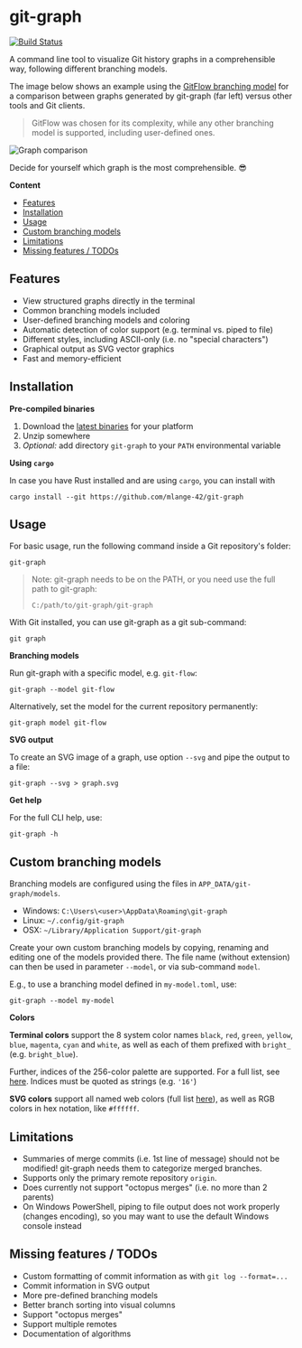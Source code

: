 # git-graph

[![Build Status](https://travis-ci.com/mlange-42/git-graph.svg?branch=master)](https://travis-ci.com/mlange-42/yarner)

A command line tool to visualize Git history graphs in a comprehensible way, following different branching models.

The image below shows an example using the [GitFlow branching model](https://nvie.com/posts/a-successful-git-branching-model/) for a comparison between graphs generated by git-graph (far left) versus other tools and Git clients. 

> GitFlow was chosen for its complexity, while any other branching model is supported, including user-defined ones.

![Graph comparison](https://user-images.githubusercontent.com/44003176/103142438-4e5b1c80-4703-11eb-8b23-9829eecdc54c.jpg)

Decide for yourself which graph is the most comprehensible. :sunglasses:

**Content**

* [Features](#features)
* [Installation](#installation)
* [Usage](#usage)
* [Custom branching models](#custom-branching-models)
* [Limitations](#limitations)
* [Missing features / TODOs](#missing-features--todos)

## Features

* View structured graphs directly in the terminal
* Common branching models included
* User-defined branching models and coloring
* Automatic detection of color support (e.g. terminal vs. piped to file)
* Different styles, including ASCII-only (i.e. no "special characters")
* Graphical output as SVG vector graphics
* Fast and memory-efficient

## Installation

**Pre-compiled binaries**

1. Download the [latest binaries](https://github.com/mlange-42/git-graph/releases) for your platform
2. Unzip somewhere
3. *Optional:* add directory `git-graph` to your `PATH` environmental variable

**Using `cargo`**

In case you have Rust installed and are using `cargo`, you can install with

```
cargo install --git https://github.com/mlange-42/git-graph
```

## Usage

For basic usage, run the following command inside a Git repository's folder:

```
git-graph
```

> Note: git-graph needs to be on the PATH, or you need use the full path to git-graph:
> 
> ```
> C:/path/to/git-graph/git-graph
> ```

With Git installed, you can use git-graph as a git sub-command:

```
git graph
```

**Branching models**

Run git-graph with a specific model, e.g. `git-flow`:

```
git-graph --model git-flow
```

Alternatively, set the model for the current repository permanently:

```
git-graph model git-flow
```

**SVG output**

To create an SVG image of a graph, use option `--svg` and pipe the output to a file:

```
git-graph --svg > graph.svg
```

**Get help**

For the full CLI help, use:

```
git-graph -h
```

## Custom branching models

Branching models are configured using the files in `APP_DATA/git-graph/models`. 

* Windows: `C:\Users\<user>\AppData\Roaming\git-graph`
* Linux: `~/.config/git-graph`
* OSX: `~/Library/Application Support/git-graph`

Create your own custom branching models by copying, renaming and editing one of the models provided there. The file name (without extension) can then be used in parameter `--model`, or via sub-command `model`. 

E.g., to use a branching model defined in `my-model.toml`, use:

```
git-graph --model my-model
```

**Colors**

**Terminal colors** support the 8 system color names `black`, `red`, `green`, `yellow`, `blue`, `magenta`, `cyan` and `white`, as well as each of them prefixed with `bright_` (e.g. `bright_blue`).

Further, indices of the 256-color palette are supported. For a full list, see [here](https://jonasjacek.github.io/colors/). Indices must be quoted as strings (e.g. `'16'`)

**SVG colors** support all named web colors (full list [here](https://htmlcolorcodes.com/color-names/)), as well as RGB colors in hex notation, like `#ffffff`.

## Limitations

* Summaries of merge commits (i.e. 1st line of message) should not be modified! git-graph needs them to categorize merged branches.
* Supports only the primary remote repository `origin`.
* Does currently not support "octopus merges" (i.e. no more than 2 parents)
* On Windows PowerShell, piping to file output does not work properly (changes encoding), so you may want to use the default Windows console instead

## Missing features / TODOs

* Custom formatting of commit information as with `git log --format=...`
* Commit information in SVG output
* More pre-defined branching models
* Better branch sorting into visual columns
* Support "octopus merges"
* Support multiple remotes
* Documentation of algorithms
